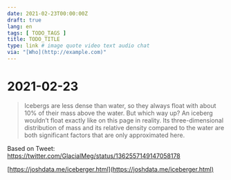 ```yaml
---
date: 2021-02-23T00:00:00Z
draft: true
lang: en
tags: [ TODO_TAGS ]
title: TODO_TITLE
type: link # image quote video text audio chat
via: "[Who](http://example.com)"
---
```



# 2021-02-23

> Icebergs are less dense than water, so they always float with about 10% of their mass above the water. But which way up? An iceberg wouldn’t float exactly like on this page in reality. Its three-dimensional distribution of mass and its relative density compared to the water are both significant factors that are only approximated here.

 
Based on Tweet: https://twitter.com/GlacialMeg/status/1362557149147058178

[https://joshdata.me/iceberger.html](https://joshdata.me/iceberger.html)

